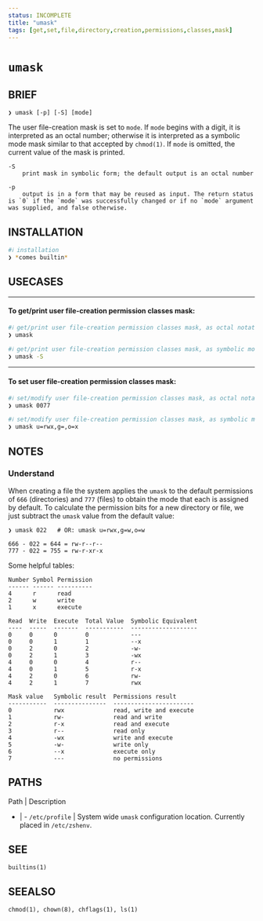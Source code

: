 ```yaml
---
status: INCOMPLETE
title: "umask"
tags: [get,set,file,directory,creation,permissions,classes,mask]
---
```


# `umask`

## BRIEF

    ❯ umask [-p] [-S] [mode]

The user file-creation mask is set to `mode`. If `mode` begins with a digit, it is interpreted as an octal number; otherwise it is interpreted as a symbolic mode mask similar to that accepted by `chmod(1)`. If `mode` is omitted, the current value of the mask is printed.

    -S
        print mask in symbolic form; the default output is an octal number

    -p
        output is in a form that may be reused as input. The return status is `0` if the `mode` was successfully changed or if no `mode` argument was supplied, and false otherwise.

## INSTALLATION


```bash
#ℹ︎ installation
❯ *comes builtin*
```


## USECASES

----
#### To get/print user file-creation permission classes mask:


```bash
#ℹ︎ get/print user file-creation permission classes mask, as octal notation number
❯ umask
```


```bash
#ℹ︎ get/print user file-creation permission classes mask, as symbolic mode characters
❯ umask -S
```


----
#### To set user file-creation permission classes mask:


```bash
#ℹ︎ set/modify user file-creation permission classes mask, as octal notation number
❯ umask 0077
```


```bash
#ℹ︎ set/modify user file-creation permission classes mask, as symbolic mode characters
❯ umask u=rwx,g=,o=x
```



## NOTES

### Understand

When creating a file the system applies the `umask` to the default permissions of `666` (directories) and `777` (files) to obtain the mode that each is assigned by default. To calculate the permission bits for a new directory or file, we just subtract the `umask` value from the default value:

    ❯ umask 022   # OR: umask u=rwx,g=w,o=w

    666 - 022 = 644 = rw-r--r--
    777 - 022 = 755 = rw-r-xr-x

Some helpful tables:

    Number Symbol Permission
    ------ ------ ----------
    4      r      read
    2      w      write
    1      x      execute

    Read  Write  Execute  Total Value  Symbolic Equivalent
    ----  -----  -------  -----------  -------------------
    0     0      0        0            ---
    0     0      1        1            --x
    0     2      0        2            -w-
    0     2      1        3            -wx
    4     0      0        4            r--
    4     0      1        5            r-x
    4     2      0        6            rw-
    4     2      1        7            rwx

    Mask value   Symbolic result  Permissions result
    -----------  ---------------  -----------------------
    0            rwx              read, write and execute
    1            rw-              read and write
    2            r-x              read and execute
    3            r--              read only
    4            -wx              write and execute
    5            -w-              write only
    6            --x              execute only
    7            ---              no permissions

## PATHS

Path | Description
- | -
`/etc/profile` | System wide `umask` configuration location. Currently placed in `/etc/zshenv`.

## SEE

    builtins(1)

## SEEALSO

    chmod(1), chown(8), chflags(1), ls(1)

